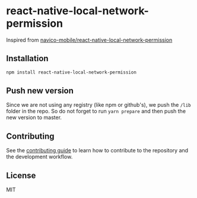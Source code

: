 # react-native-local-network-permission

Inspired from [navico-mobile/react-native-local-network-permission](https://github.com/navico-mobile/react-native-local-network-permission)

## Installation

```sh
npm install react-native-local-network-permission
```

## Push new version

Since we are not using any registry (like npm or github's), we push the `/lib` folder in the repo.
So do not forget to run `yarn prepare` and then push the new version to master.

## Contributing

See the [contributing guide](CONTRIBUTING.md) to learn how to contribute to the repository and the development workflow.

## License

MIT
